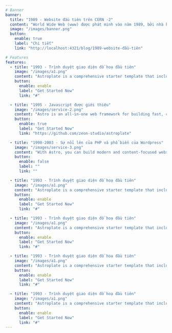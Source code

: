 ```yaml
---
# Banner
banner:
  title: "1989 - Website đầu tiên trên CERN -2"
  content: "World Wide Web (www) được phát minh vào năm 1989, bởi nhà khoa học máy tính Tim Berners-Lee khi đang làm việc tại CERN. Web ban đầu được hình thành và phát triển với mục đích đáp ứng nhu cầu chia sẻ thông tin giữa các nhà khoa học ở các trường đại học và viện nghiên cứu trên toàn thế giới."
  image: "/images/banner.png"
  button:
    enable: true
    label: "Chi tiết"
    link: "http://localhost:4321/blog/1989-website-đầu-tiên"

# Features
features:
  - title: "1993 - Trình duyệt giao diện đồ hoạ đầu tiên"
    image: "/images/a1.png"
    content: "Astroplate is a comprehensive starter template that includes everything you need to get started with your Astro project. What's Included in Astroplate"
    button:
      enable: enable
      label: "Get Started Now"
      link: "#"

  - title: "1995 - Javascript được giới thiệu"
    image: "/images/service-2.png"
    content: "Astro is an all-in-one web framework for building fast, content-focused websites. It offers a range of exciting features for developers and website creators. Some of the key features are:"
    button:
      enable: true
      label: "Get Started Now"
      link: "https://github.com/zeon-studio/astroplate"

  - title: "1998-2003 - Sự nổi lên của PHP và phổ biến của Wordpress"
    image: "/images/service-3.png"
    content: "With Astro, you can build modern and content-focused websites without sacrificing performance or ease of use."
    button:
      enable: false
      label: ""
      link: ""

  - title: "1993 - Trình duyệt giao diện đồ hoạ đầu tiên"
    image: "/images/a1.png"
    content: "Astroplate is a comprehensive starter template that includes everything you need to get started with your Astro project. What's Included in Astroplate"
    button:
      enable: enable
      label: "Get Started Now"
      link: "#"

  - title: "1993 - Trình duyệt giao diện đồ hoạ đầu tiên"
    image: "/images/a1.png"
    content: "Astroplate is a comprehensive starter template that includes everything you need to get started with your Astro project. What's Included in Astroplate"
    button:
      enable: enable
      label: "Get Started Now"
      link: "#"

  - title: "1993 - Trình duyệt giao diện đồ hoạ đầu tiên"
    image: "/images/a1.png"
    content: "Astroplate is a comprehensive starter template that includes everything you need to get started with your Astro project. What's Included in Astroplate"
    button:
      enable: enable
      label: "Get Started Now"
      link: "#"

  - title: "1993 - Trình duyệt giao diện đồ hoạ đầu tiên"
    image: "/images/a1.png"
    content: "Astroplate is a comprehensive starter template that includes everything you need to get started with your Astro project. What's Included in Astroplate"
    button:
      enable: enable
      label: "Get Started Now"
      link: "#"
---
```

